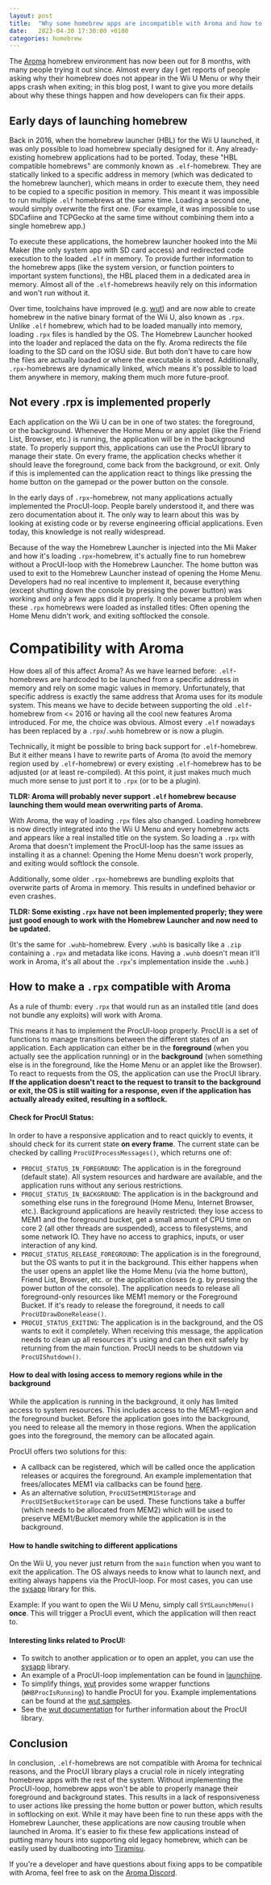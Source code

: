 ```yaml
---
layout: post
title:  "Why some homebrew apps are incompatible with Aroma and how to fix them"
date:   2023-04-30 17:30:00 +0100
categories: homebrew
---
```


The [Aroma](https://aroma.foryour.cafe/) homebrew environment has now been out for 8 months, with many people trying it out since. Almost every day I get reports of people asking why their homebrew does not appear in the Wii U Menu or why their apps crash when exiting; in this blog post, I want to give you more details about why these things happen and how developers can fix their apps.

## Early days of launching homebrew
Back in 2016, when the homebrew launcher (HBL) for the Wii U launched, it was only possible to load homebrew specially designed for it. Any already-existing homebrew applications had to be ported. Today, these "HBL compatible homebrews" are commonly known as `.elf`-homebrew. They are statically linked to a specific address in memory (which was dedicated to the homebrew launcher), which means in order to execute them, they need to be copied to a specific position in memory. This meant it was impossible to run multiple `.elf` homebrews at the same time. Loading a second one, would simply overwrite the first one. (For example, it was impossible to use SDCafiine and TCPGecko at the same time without combining them into a single homebrew app.)

To execute these applications, the homebrew launcher hooked into the Mii Maker (the only system app with SD card access) and redirected code execution to the loaded `.elf` in memory. To provide further information to the homebrew apps (like the system version, or function pointers to important system functions), the HBL placed them in a dedicated area in memory. Almost all of the `.elf`-homebrews heavily rely on this information and won't run without it.

Over time, toolchains have improved (e.g. [wut](https://github.com/devkitPro/wut)) and are now able to create homebrew in the native binary format of the Wii U, also known as `.rpx`. Unlike `.elf` homebrew, which had to be loaded manually into memory, loading `.rpx` files is handled by the OS. The Homebrew Launcher hooked into the loader and replaced the data on the fly. Aroma redirects the file loading to the SD card on the IOSU side. But both don't have to care how the files are actually loaded or where the executable is stored. Additionally, `.rpx`-homebrews are dynamically linked, which means it's possible to load them anywhere in memory, making them much more future-proof.

## Not every .rpx is implemented properly
Each application on the Wii U can be in one of two states: the foreground, or the background. Whenever the Home Menu or any applet (like the Friend List, Browser, etc.) is running, the application will be in the background state. To properly support this, applications can use the ProcUI library to manage their state. On every frame, the application checks whether it should leave the foreground, come back from the background, or exit. Only if this is implemented can the application react to things like pressing the home button on the gamepad or the power button on the console.

In the early days of `.rpx`-homebrew, not many applications actually implemented the ProcUI-loop. People barely understood it, and there was zero documentation about it. The only way to learn about this was by looking at existing code or by reverse engineering official applications. Even today, this knowledge is not really widespread.

Because of the way the Homebrew Launcher is injected into the Mii Maker and how it's loading `.rpx`-homebrew, it's actually fine to run homebrew without a ProcUI-loop with the Homebrew Launcher. The home button was used to exit to the Homebrew Launcher instead of opening the Home Menu. Developers had no real incentive to implement it, because everything (except shutting down the console by pressing the power button) was working and only a few apps did it properly. It only became a problem when these `.rpx` homebrews were loaded as installed titles: Often opening the Home Menu didn't work, and exiting softlocked the console.

# Compatibility with Aroma

How does all of this affect Aroma? As we have learned before: `.elf`-homebrews are hardcoded to be launched from a specific address in memory and rely on some magic values in memory. Unfortunately, that specific address is exactly the same address that Aroma uses for its module system. This means we have to decide between supporting the old `.elf`-homebrew from <= 2016 or having all the cool new features Aroma introduced. For me, the choice was obvious. Almost every `.elf` nowadays has been replaced by a `.rpx`/`.wuhb` homebrew or is now a plugin.

Technically, it might be possible to bring back support for `.elf`-homebrew. But it either means I have to rewrite parts of Aroma (to avoid the memory region used by `.elf`-homebrew) or every existing `.elf`-homebrew has to be adjusted (or at least re-compiled). At this point, it just makes much much much more sense to just port it to `.rpx` (or to be a plugin).


**TLDR: Aroma will probably never support `.elf` homebrew because launching them would mean overwriting parts of Aroma.**

With Aroma, the way of loading `.rpx` files also changed. Loading homebrew is now directly integrated into the Wii U Menu and every homebrew acts and appears like a real installed title on the system. So loading a `.rpx` with Aroma that doesn't implement the ProcUI-loop has the same issues as installing it as a channel: Opening the Home Menu doesn't work properly, and exiting would softlock the console.

Additionally, some older `.rpx`-homebrews are bundling exploits that overwrite parts of Aroma in memory. This results in undefined behavior or even crashes.

**TLDR: Some existing `.rpx` have not been implemented properly; they were just good enough to work with the Homebrew Launcher and now need to be updated.**

(It's the same for `.wuhb`-homebrew. Every `.wuhb` is basically like a `.zip` containing a `.rpx` and metadata like icons. Having a `.wuhb` doesn't mean it'll work in Aroma, it's all about the `.rpx`'s implementation inside the `.wuhb`.)

## How to make a `.rpx` compatible with Aroma
As a rule of thumb: every `.rpx` that would run as an installed title (and does not bundle any exploits) will work with Aroma.

This means it has to implement the ProcUI-loop properly. ProcUI is a set of functions to manage transitions between the different states of an application. Each application can either be in the **foreground** (when you actually see the application running) or in the **background** (when something else is in the foreground, like the Home Menu or an applet like the Browser). To react to requests from the OS, the application can use the ProcUI library. **If the application doesn't react to the request to transit to the background or exit, the OS is still waiting for a response, even if the application has actually already exited, resulting in a softlock.**

#### Check for ProcUI Status:
In order to have a responsive application and to react quickly to events, it should check for its current state **on every frame**. The current state can be checked by calling `ProcUIProcessMessages()`, which returns one of:
- `PROCUI_STATUS_IN_FOREGROUND`: The application is in the foreground (default state). All system resources and hardware are available, and the application runs without any serious restrictions.
- `PROCUI_STATUS_IN_BACKGROUND`: The application is in the background and something else runs in the foreground (Home Menu, Internet Browser, etc.). Background applications are heavily restricted: they lose access to MEM1 and the foreground bucket, get a small amount of CPU time on core 2 (all other threads are suspended), access to filesystems, and some network IO. They have no access to graphics, inputs, or user interaction of any kind.
- `PROCUI_STATUS_RELEASE_FOREGROUND`: The application is in the foreground, but the OS wants to put it in the background. This either happens when the user opens an applet like the Home Menu (via the home button), Friend List, Browser, etc. or the application closes (e.g. by pressing the power button of the console). The application needs to release all foreground-only resources like MEM1 memory or the Foreground Bucket. If it's ready to release the foreground, it needs to call `ProcUIDrawDoneRelease()`.
- `PROCUI_STATUS_EXITING`: The application is in the background, and the OS wants to exit it completely. When receiving this message, the application needs to clean up all resources it's using and can then exit safely by returning from the main function. ProcUI needs to be shutdown via `ProcUIShutdown()`.

#### How to deal with losing access to memory regions while in the background
While the application is running in the background, it only has limited access to system resources. This includes access to the MEM1-region and the foreground bucket. Before the application goes into the background, you need to release all the memory in those regions. When the application goes into the foreground, the memory can be allocated again.

ProcUI offers two solutions for this:
- A callback can be registered, which will be called once the application releases or acquires the foreground. An example implementation that frees/allocates MEM1 via callbacks can be found [here](https://github.com/devkitPro/wut/blob/4a98cd4797d3b87a9f38a3999e471d3eebd850f5/libraries/libwhb/src/gfx.c#L354).
- As an alternative solution, `ProcUISetMEM1Storage` and `ProcUISetBucketStorage` can be used. These functions take a buffer (which needs to be allocated from MEM2) which will be used to preserve MEM1/Bucket memory while the application is in the background.

#### How to handle switching to different applications
On the Wii U, you never just return from the `main` function when you want to exit the application. The OS always needs to know what to launch next, and exiting always happens via the ProcUI-loop. For most cases, you can use the [sysapp](https://wut.devkitpro.org/group__sysapp.html) library for this.

Example: If you want to open the Wii U Menu, simply call `SYSLaunchMenu()` **once**. This will trigger a ProcUI event, which the application will then react to.

#### Interesting links related to ProcUI:
- To switch to another application or to open an applet, you can use the [sysapp](https://wut.devkitpro.org/group__sysapp.html) library.
- An example of a ProcUI-loop implementation can be found in [launchiine](https://github.com/wiiu-env/launchiine/blob/bd31cbe4f4487851e6a2aa79ad30fba5b73107d3/src/Application.cpp#L133).
- To simplify things, [wut](https://github.com/devkitPro/wut) provides some wrapper functions (`WHBProcIsRunning`) to handle ProcUI for you. Example implementations can be found at the [wut samples](https://github.com/devkitPro/wut/tree/master/samples).
- See the [wut documentation](https://wut.devkitpro.org/group__proc__ui__procui.html) for further information about the ProcUI library.

## Conclusion

In conclusion, `.elf`-homebrews are not compatible with Aroma for technical reasons, and the ProcUI library plays a crucial role in nicely integrating homebrew apps with the rest of the system. Without implementing the ProcUI-loop, homebrew apps won't be able to properly manage their foreground and background states. This results in a lack of responsiveness to user actions like pressing the home button or power button, which results in softlocking on exit. While it may have been fine to run these apps with the Homebrew Launcher, these applications are now causing trouble when launched in Aroma. It's easier to fix these few applications instead of putting many hours into supporting old legacy homebrew, which can be easily used by dualbooting into [Tiramisu](https://tiramisu.foryour.cafe/).

If you're a developer and have questions about fixing apps to be compatible with Aroma, feel free to ask on the [Aroma Discord](https://discord.com/invite/bZ2rep2).